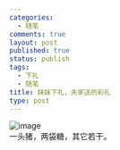 ```yaml
--- 
categories: 
  - 随笔
comments: true
layout: post
published: true
status: publish
tags: 
  - 下礼
  - 随笔
title: 妹妹下礼，夫家送的彩礼
type: post
---
```

<img style="display:block;margin-right:auto;margin-left:auto;" alt="image" src="/images/uploads/2011/01/wpid-IMAG0317.jpg">一头猪，两袋糖，其它若干。<br>
